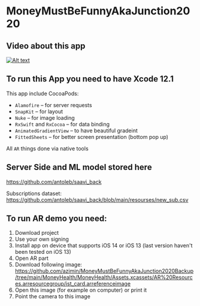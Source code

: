 # MoneyMustBeFunnyAkaJunction2020

## Video about this app
[![Alt text](https://img.youtube.com/vi/Zc7ce9MxTNg/0.jpg)](https://www.youtube.com/watch?v=Zc7ce9MxTNg&feature=youtu.be)

## To run this App you need to have Xcode 12.1
This app include CocoaPods:
* `Alamofire` – for server requests
* `SnapKit` – for layout
* `Nuke` – for image loading
* `RxSwift` and `RxCocoa` – for data binding
* `AnimatedGradientView` – to have beautiful gradeint
* `FittedSheets` – for better screen presentation (bottom pop up)

All `AR` things done via native tools

## Server Side and ML model stored here
https://github.com/antoleb/saavi_back

Subscriptions dataset:
https://github.com/antoleb/saavi_back/blob/main/resourses/new_sub.csv

## To run AR demo you need:
1. Download project
2. Use your own signing
3. Install app on device that supports iOS 14 or iOS 13 (last version haven't been tested on iOS 13)
4. Open AR part
5. Download following image: https://github.com/azimin/MoneyMustBeFunnyAkaJunction2020Backup/tree/main/MoneyHealth/MoneyHealth/Assets.xcassets/AR%20Resources.arresourcegroup/ist_card.arreferenceimage
6. Open this image (for example on computer) or print it
7. Point the camera to this image
